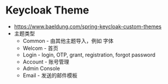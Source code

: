 # Keycloak Theme

- https://www.baeldung.com/spring-keycloak-custom-themes
- 主题类型
  - Common - 由其他主题导入，例如 字体
  - Welcom - 首页
  - Login - login, OTP, grant, registration, forgot password
  - Account - 账号管理
  - Admin Console
  - Email - 发送的邮件模板
